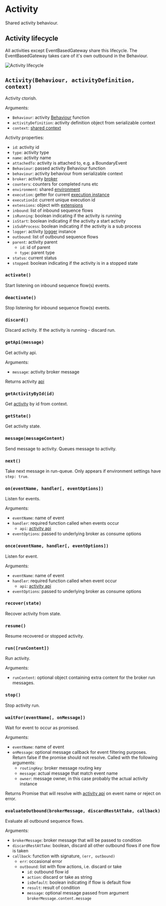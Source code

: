 Activity
========

Shared activity behaviour.

## Activity lifecycle

All activities except EventBasedGateway share this lifecycle. The EventBasedGateway takes care of it's own outbound in the Behaviour.

![Activity lifecycle](https://raw.github.com/paed01/bpmn-elements/master/docs/activity-lifecycle.png)

## `Activity(Behaviour, activityDefinition, context)`

Activity ctorish.

Arguments:
- `Behaviour`: activity [Behaviour](/docs/Extend.md) function
- `activityDefinition`: activity definition object from serializable context
- `context`: [shared context](/docs/Context.md)

Activity properties:
- `id`: activity id
- `type`: activity type
- `name`: activity name
- `attachedTo`: activity is attached to, e.g. a BoundaryEvent
- `Behaviour`: passed activity Behaviour function
- `behaviour`: activity behaviour from serializable context
- `broker`: activity [broker](https://github.com/paed01/smqp)
- `counters`: counters for completed runs etc
- `environment`: shared [environment](/docs/Environment)
- `execution`: getter for current [execution instance](/docs/ActivityExecution.md)
- `executionId`: current unique execution id
- `extensions`: object with [extensions](/docs/Extension.md)
- `inbound`: list of inbound sequence flows
- `isRunning`: boolean indicating if the activity is running
- `isStart`: boolean indicating if the activity a start activity
- `isSubProcess`:  boolean indicating if the activity is a sub process
- `logger`: activity [logger](/docs/Environment.md#logger) instance
- `outbound`: list of outbound sequence flows
- `parent`: activity parent
  - `id`: id of parent
  - `type`: parent type
- `status`: current status
- `stopped`: boolean indicating if the activity is in a stopped state

### `activate()`

Start listening on inbound sequence flow(s) events.

### `deactivate()`

Stop listening for inbound sequence flow(s) events.

### `discard()`

Discard activity. If the activity is running - discard run.

### `getApi(message)`

Get activity api.

Arguments:
- `message`: activity broker message

Returns activity [api](/docs/SharedApi.md)

### `getActivityById(id)`

Get [activity](/docs/Activity.md) by id from context.

### `getState()`

Get activity state.

### `message(messageContent)`

Send message to activity. Queues message to activity.

### `next()`

Take next message in run-queue. Only appears if environment settings have `step: true`.

### `on(eventName, handler[, eventOptions])`

Listen for events.

Arguments:
- `eventName`: name of event
- `handler`: required function called when events occur
  - `api`: [activity api](/docs/SharedApi.md)
- `eventOptions`: passed to underlying broker as consume options

### `once(eventName, handler[, eventOptions])`

Listen for event.

Arguments:
- `eventName`: name of event
- `handler`: required function called when event occur
  - `api`: [activity api](/docs/SharedApi.md)
- `eventOptions`: passed to underlying broker as consume options

### `recover(state)`

Recover activity from state.

### `resume()`

Resume recovered or stopped activity.

### `run([runContent])`

Run activity.

Arguments:
- `runContent`: optional object containing extra content for the broker run messages.

### `stop()`

Stop activity run.

### `waitFor(eventName[, onMessage])`

Wait for event to occur as promised.

Arguments:
- `eventName`: name of event
- `onMessage`: optional message callback for event filtering purposes. Return false if the promise should not resolve. Called with the following arguments:
  - `routingKey`: broker message routing key
  - `message`: actual message that match event name
  - `owner`: message owner, in this case probably the actual activity instance

Returns Promise that will resolve with [activity api](/docs/SharedApi.md) on event name or reject on error.

### `evaluateOutbound(brokerMessage, discardRestAtTake, callback)`

Evaluate all outbound sequence flows.

Arguments:
- `brokerMessage`: broker message that will be passed to condition
- `discardRestAtTake`: boolean, discard all other outbound flows if one flow is taken
- `callback`: function with signature, `(err, outbound)`
  - `err`: occasional error
  - `outbound`: list with flow actions, i.e. discard or take
      - `id`: outbound flow id
      - `action`: discard or take as string
      - `isDefault`: boolean indicating if flow is default flow
      - `result`: result of condition
      - `message`: optional message passed from argument `brokerMessage.content.message`

